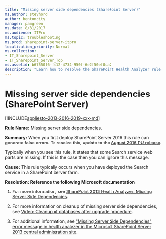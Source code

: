 ```yaml
---
title: "Missing server side dependencies (SharePoint Server)"
ms.author: stevhord
author: bentoncity
manager: pamgreen
ms.date: 8/31/2017
ms.audience: ITPro
ms.topic: troubleshooting
ms.prod: sharepoint-server-itpro
localization_priority: Normal
ms.collection:
- IT_Sharepoint_Server
- IT_Sharepoint_Server_Top
ms.assetid: b67550f6-fc12-4734-950f-6e2f50ef0ca2
description: "Learn how to resolve the SharePoint Health Analyzer rule: Missing server side dependencies, for SharePoint Server."
---
```


# Missing server side dependencies (SharePoint Server)

[!INCLUDE[appliesto-2013-2016-2019-xxx-md](../includes/appliesto-2013-2016-2019-xxx-md.md)]
  
 **Rule Name:** Missing server side dependencies. 

 **Summary:** When you first deploy SharePoint Server 2016 this rule can generate false errors. To resolve this, update to the [August 2016 PU release](https://www.microsoft.com/en-us/download/details.aspx?id=53399).
  
Typically when you see this rule, it states that some Search service web parts are missing. If this is the case then you can ignore this message.
  
 **Cause:** This rule typically occurs when you have deployed the Search service in a SharePoint Server farm. 
  
 **Resolution: Reference the following Microsoft documentation**
  
1. For more information, see [SharePoint 2013 Health Analyzer: Missing Server Side Dependencies](https://social.technet.microsoft.com/wiki/contents/articles/24495.sharepoint-2013-health-analyzer-missing-server-side-dependencies.aspx).
    
2. For more information on cleanup of missing server side dependencies, see [Video: Cleanup of databases after upgrade procedure](https://technet.microsoft.com/en-us/library/mt809168%28v=office.16%29.aspx).﻿
    
3. For additional information, see ["Missing Server Side Dependencies" error message in health analyzer in the Microsoft SharePoint Server 2013 central administration site](https://go.microsoft.com/fwlink/?LinkID=142689).
    

